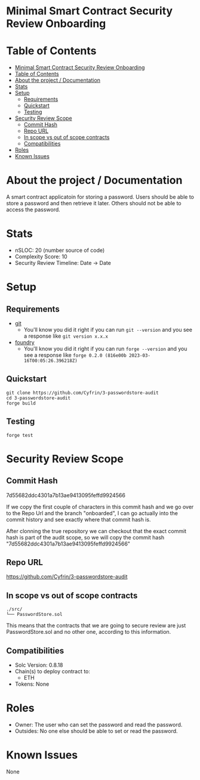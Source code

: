 # Minimal Smart Contract Security Review Onboarding

# Table of Contents

- [Minimal Smart Contract Security Review Onboarding](#minimal-smart-contract-security-review-onboarding)
- [Table of Contents](#table-of-contents)
- [About the project / Documentation](#about-the-project--documentation)
- [Stats](#stats)
- [Setup](#setup)
  - [Requirements](#requirements)
  - [Quickstart](#quickstart)
  - [Testing](#testing)
- [Security Review Scope](#security-review-scope)
  - [Commit Hash](#commit-hash)
  - [Repo URL](#repo-url)
  - [In scope vs out of scope contracts](#in-scope-vs-out-of-scope-contracts)
  - [Compatibilities](#compatibilities)
- [Roles](#roles)
- [Known Issues](#known-issues)

# About the project / Documentation

A smart contract applicatoin for storing a password. Users should be able to store a password and then retrieve it later. Others should not be able to access the password. 

# Stats

- nSLOC: 20 (number source of code)
- Complexity Score: 10
- Security Review Timeline: Date -> Date

# Setup

## Requirements

- [git](https://git-scm.com/book/en/v2/Getting-Started-Installing-Git)
  - You'll know you did it right if you can run `git --version` and you see a response like `git version x.x.x`
- [foundry](https://getfoundry.sh/)
  - You'll know you did it right if you can run `forge --version` and you see a response like `forge 0.2.0 (816e00b 2023-03-16T00:05:26.396218Z)`

## Quickstart

```
git clone https://github.com/Cyfrin/3-passwordstore-audit
cd 3-passwordstore-audit
forge build
```

## Testing

```
forge test
```

# Security Review Scope

## Commit Hash

7d55682ddc4301a7b13ae9413095feffd9924566

If we copy the first couple of characters in this commit hash and we go over to the Repo Url and the branch "onboarded", I can go actually into the commit history and see exactly where that commit hash is.

After clonning the true repository we can checkout that the exact commit hash is part of the audit scope, so we will copy the commit hash "7d55682ddc4301a7b13ae9413095feffd9924566" 

## Repo URL

https://github.com/Cyfrin/3-passwordstore-audit

## In scope vs out of scope contracts

```
./src/
└── PasswordStore.sol
```

This means that the contracts that we are going to secure review are just PasswordStore.sol and no other one, according to this information.

## Compatibilities

- Solc Version: 0.8.18
- Chain(s) to deploy contract to: 
  - ETH
- Tokens: None
  
# Roles

- Owner: The user who can set the password and read the password.
- Outsides: No one else should be able to set or read the password.

# Known Issues

None